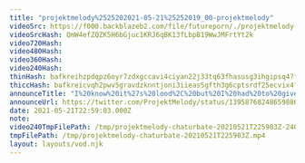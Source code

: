 ```yaml
---
title: "projektmelody%2525202021-05-21%25252019_00-projektmelody"
videoSrc: https://f000.backblazeb2.com/file/futureporn/./projektmelody-chaturbate-2021-05-22-QmW4efZQZK5H6bGjuc1KRJ6qBK13fLbpB19WwJMFrtYt2k.mp4
videoSrcHash: QmW4efZQZK5H6bGjuc1KRJ6qBK13fLbpB19WwJMFrtYt2k
video720Hash: 
video480Hash: 
video360Hash: 
video240Hash: 
thinHash: bafkreihzpdqpz6oyr7zdxgccavi4ciyan22j33tq63fhasusg3ihgipsq4?filename=20210521T225903Z_thin.jpg
thiccHash: bafkreicvqh2pwv5gravdzknntjoni3iieas5gfth3g6cptsrdf25ecvix4?filename=20210521T225903Z_thicc.jpg
announceTitle: "I%20know%20it%27s%20lood%2C%20but%20I%20had%20to%20give%20you%20an%20ass%20shot.%20%28robot%20ass%20that%20is%29"
announceUrl: https://twitter.com/ProjektMelody/status/1395876824865988611
date: 2021-05-21T22:59:03.000Z
note: 
video240TmpFilePath: /tmp/projektmelody-chaturbate-20210521T225903Z-240p.mp4
tmpFilePath: /tmp/projektmelody-chaturbate-20210521T225903Z.mp4
layout: layouts/vod.njk
---
```

